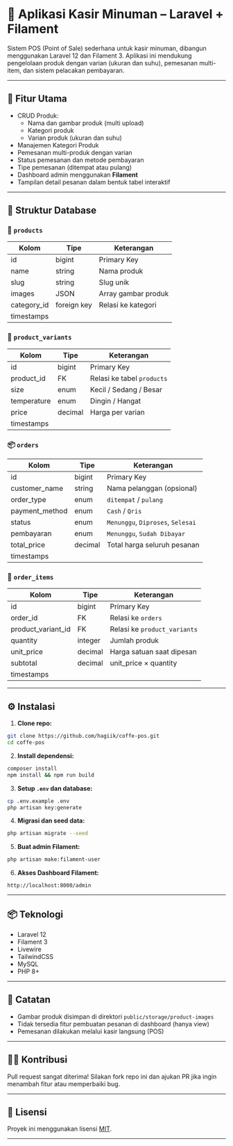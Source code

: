 


# 🍹 Aplikasi Kasir Minuman – Laravel + Filament

Sistem POS (Point of Sale) sederhana untuk kasir minuman, dibangun menggunakan Laravel 12 dan Filament 3. Aplikasi ini mendukung pengelolaan produk dengan varian (ukuran dan suhu), pemesanan multi-item, dan sistem pelacakan pembayaran.

---

## 🚀 Fitur Utama

- CRUD Produk:
  - Nama dan gambar produk (multi upload)
  - Kategori produk
  - Varian produk (ukuran dan suhu)
- Manajemen Kategori Produk
- Pemesanan multi-produk dengan varian
- Status pemesanan dan metode pembayaran
- Tipe pemesanan (ditempat atau pulang)
- Dashboard admin menggunakan **Filament**
- Tampilan detail pesanan dalam bentuk tabel interaktif

---

## 🧱 Struktur Database

### 🛒 `products`
| Kolom         | Tipe        | Keterangan               |
|---------------|-------------|--------------------------|
| id            | bigint      | Primary Key              |
| name          | string      | Nama produk              |
| slug          | string      | Slug unik                |
| images        | JSON        | Array gambar produk      |
| category_id   | foreign key | Relasi ke kategori       |
| timestamps    |             |                          |

### 🔄 `product_variants`
| Kolom        | Tipe   | Keterangan                       |
|--------------|--------|----------------------------------|
| id           | bigint | Primary Key                      |
| product_id   | FK     | Relasi ke tabel `products`       |
| size         | enum   | Kecil / Sedang / Besar           |
| temperature  | enum   | Dingin / Hangat                  |
| price        | decimal| Harga per varian                 |
| timestamps   |        |                                  |

### 📦 `orders`
| Kolom          | Tipe    | Keterangan                                 |
|----------------|---------|--------------------------------------------|
| id             | bigint  | Primary Key                                |
| customer_name  | string  | Nama pelanggan (opsional)                  |
| order_type     | enum    | `ditempat` / `pulang`                      |
| payment_method | enum    | `Cash` / `Qris`                            |
| status         | enum    | `Menunggu`, `Diproses`, `Selesai`         |
| pembayaran     | enum    | `Menunggu`, `Sudah Dibayar`               |
| total_price    | decimal | Total harga seluruh pesanan               |
| timestamps     |         |                                            |

### 🧾 `order_items`
| Kolom            | Tipe    | Keterangan                                |
|------------------|---------|-------------------------------------------|
| id               | bigint  | Primary Key                               |
| order_id         | FK      | Relasi ke `orders`                        |
| product_variant_id | FK    | Relasi ke `product_variants`             |
| quantity         | integer | Jumlah produk                             |
| unit_price       | decimal | Harga satuan saat dipesan                |
| subtotal         | decimal | unit_price × quantity                     |
| timestamps       |         |                                           |
---


## ⚙️ Instalasi

1. **Clone repo:**
```bash
git clone https://github.com/hagiik/coffe-pos.git
cd coffe-pos
````

2. **Install dependensi:**

```bash
composer install
npm install && npm run build
```

3. **Setup `.env` dan database:**

```bash
cp .env.example .env
php artisan key:generate
```

4. **Migrasi dan seed data:**

```bash
php artisan migrate --seed
```

5. **Buat admin Filament:**

```bash
php artisan make:filament-user
```

6. **Akses Dashboard Filament:**

```
http://localhost:8000/admin
```

---


## 📦 Teknologi

* Laravel 12
* Filament 3
* Livewire
* TailwindCSS
* MySQL
* PHP 8+

---

## 📝 Catatan

* Gambar produk disimpan di direktori `public/storage/product-images`
* Tidak tersedia fitur pembuatan pesanan di dashboard (hanya view)
* Pemesanan dilakukan melalui kasir langsung (POS)

---

## 👨‍💻 Kontribusi

Pull request sangat diterima!
Silakan fork repo ini dan ajukan PR jika ingin menambah fitur atau memperbaiki bug.

---

## 📄 Lisensi

Proyek ini menggunakan lisensi [MIT](LICENSE).

---
